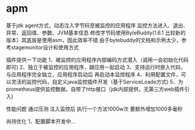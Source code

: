 # apm
基于jdk agent方式，动态注入字节码至被监控的应用程序
监控方法进入、退出、异常、返回值、参数、JVM基本信息
修改字节码使用ByteBuddy(1.6.1 比较新的版本）其底层是使用asm，因此效率不错
由于bytebuddy的文档和示例太少，参考stagemonitor设计和使用方式

插件提供一下功能
1、被监控的应用程序内部编码方式潜入（调用一会初始化代码即可)
2、独立于被监控的应用程序，跟应用一起启动
3、支持运行时嵌入代码，与应用程序完全独立，应用程序启动后 再启动本监控程序
4、利用配置文件，可以灵活的监控代码，自定义java监控插件开发（基于ServiceLoade方式)
5、为prometheus提供监控数据，自带了http接口（jdk内部提供，无第三方web插件引入)

性能问题
通过压测  注入监控后 执行一个方法1000w次 要额外增加1000多毫秒

尚待优化
1、配置脚本开发中...



